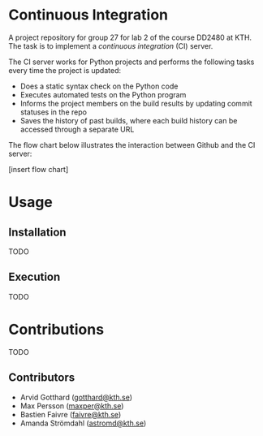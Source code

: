 # Continuous Integration

A project repository for group 27 for lab 2 of the course DD2480 at KTH. The task is to implement a _continuous integration_ (CI) server.

The CI server works for Python projects and performs the following tasks every time the project is updated:

- Does a static syntax check on the Python code
- Executes automated tests on the Python program
- Informs the project members on the build results by updating commit statuses in the repo
- Saves the history of past builds, where each build history can be accessed through a separate URL

The flow chart below illustrates the interaction between Github and the CI server:

[insert flow chart]

# Usage

## Installation

TODO

## Execution

TODO

# Contributions

TODO

## Contributors

- Arvid Gotthard (gotthard@kth.se)
- Max Persson (maxper@kth.se)
- Bastien Faivre (faivre@kth.se)
- Amanda Strömdahl (astromd@kth.se)

